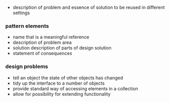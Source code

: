 - description of problem and essence of solution to be reused in different settings

### pattern elements
- name that is a meaningful reference
- description of problem area
- solution description of parts of design solution
- statement of consequences

### design problems
- tell an object the state of other objects has changed
- tidy up the interface to a number of objects
- provide standard way of accessing elements in a collection
- allow for possibility for extending functionality

